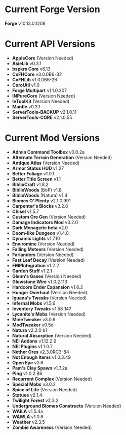 Current Forge Version
=
**Forge** v10.13.0.1208

Current API Versions
=
- **AppleCore** (Version Needed)
- **AsieLib** v0.3.1
- **bspkrs Core** v6.13
- **CoFHCore** v3.0.0B6-32
- **CoFHLib** v1.0.0B6-26
- **CoroUtil** v1.0
- **Forge Multipart** v1.1.0.307
- **INPureCore** (Version Needed)
- **IvToolKit** (Version Needed)
- **Mantle** v0.3.1
- **ServerTools-BACKUP** v2.1.0.11
- **ServerTools-CORE** v2.1.0.55

Current Mod Versions
=

- **Admin Command Toolbox** v0.0.2a
- **Alternate Terrain Generation** (Version Needed)
- **Antique Atlas** (Version Needed)
- **Armor Status HUD** v1.27
- **Better Foliage** v1.0.1
- **Better Title Screen** v1.1
- **BiblioCraft** v1.8.2
- **BiblioWoods** (BoP) v1.8
- **BiblioWoods** (Natura) v1.4
- **Biomes O' Plenty** v2.1.0.991
- **Carpenter's Blocks** v3.2.8
- **Chisel** v1.5.7
- **Custom Ore Gen** (Version Needed)
- **Damage Indicators Mod** v3.2.0
- **Dark Menagerie beta** v2.0
- **Doom-like Dungeon** v1.4.0
- **Dynamic Lights** v1.7.10
- **Enviromine** (Version Needed)
- **Falling Meteors** (Version Needed)
- **Farlanders** (Version Needed)
- **Fast Leaf Decay** (Version Needed)
- **FMPIntegration** v1.2.2
- **Garden Stuff** v1.2.1
- **Glenn's Gases** (Version Needed)
- **Glowstone Wire** v1.0.2.113
- **Hardcore Ender Expansion** v1.6.2
- **Hunger Overhaul** (Version Needed)
- **Iguana's Tweaks** (Version Needed)
- **Infernal Mobs** v1.5.6
- **Inventory Tweaks** v1.58 147
- **Lycanite's Mobs** (Version Needed)
- **MineTweaker** v3.0.6
- **ModTweaker** v0.5d
- **Natura** v2.2.0 b1
- **Natural Absorption** (Version Needed)
- **NEI Addons** v1.12.2.9
- **NEI Plugins** v1.1.0.7
- **Nether Ores** v2.3.0RC3-84
- **Not Enough Items** v1.0.3.49
- **Open Eye** v0.6
- **Pam's Clay Spawn** v1.7.2a
- **Ping** v1.0.2.B6
- **Recurrent Complex** (Version Needed)
- **Special Mobs** v3.0.2
- **Spice of Life** (Version Needed)
- **Statues** v2.1.4
- **Twilight Forest** v2.3.2
- **Underground Biomes Constructs** (Version Needed)
- **WAILA** v1.5.4a
- **WAWLA** v1.0.6
- **Weather** v2.3.5
- **Zombie Awareness** (Version Needed)
